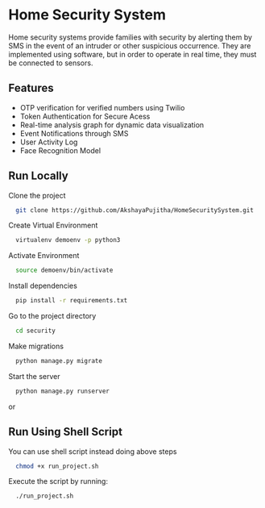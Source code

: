 
# Home Security System

Home security systems provide families with security by alerting them by SMS in the event of an intruder or other suspicious occurrence. They are implemented using software, but in order to operate in real time, they must be connected to sensors.

## Features

- OTP verification for verified numbers using Twilio
- Token Authentication for Secure Acess
- Real-time analysis graph for dynamic data visualization
- Event Notifications through SMS
- User Activity Log
- Face Recognition Model



## Run Locally

Clone the project

```bash
  git clone https://github.com/AkshayaPujitha/HomeSecuritySystem.git
```

Create Virtual Environment

```bash
  virtualenv demoenv -p python3
```

Activate Environment

```bash
  source demoenv/bin/activate
```

Install dependencies

```bash
  pip install -r requirements.txt
```

Go to the project directory

```bash
  cd security
```

Make migrations

```bash
  python manage.py migrate
```

Start the server

```bash
  python manage.py runserver
```
or
## Run Using Shell Script
You can use shell script instead doing above steps

```bash
  chmod +x run_project.sh
```

Execute the script by running:
```bash
  ./run_project.sh
```





